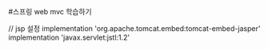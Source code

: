 #스프링 web mvc 학습하기

// jsp 설정
implementation 'org.apache.tomcat.embed:tomcat-embed-jasper'
implementation 'javax.servlet:jstl:1.2'